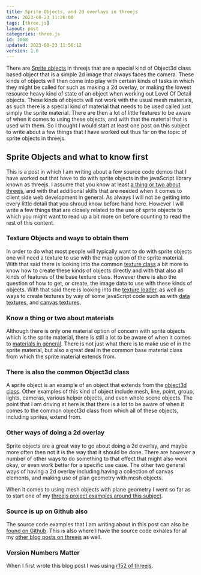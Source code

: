 ```yaml
---
title: Sprite Objects, and 2d overlays in threejs
date: 2023-08-23 11:26:00
tags: [three.js]
layout: post
categories: three.js
id: 1068
updated: 2023-08-23 11:56:12
version: 1.0
---
```


There are [Sprite objects](https://threejs.org/docs/#api/en/objects/Sprite) in threejs that are a special kind of Object3d class based object that is a simple 2d image that always faces the camera. These kinds of objects will then come into play with certain kinds of tasks in which they might be called for such as making a 2d overlay, or making the lowest resource heavy kind of state of an object when working out Level Of Detail objects. These kinds of objects will not work with the usual mesh materials, as such there is a special kind of material that needs to be used called just simply the sprite material. There are then a lot of little features to be aware of when it comes to using these objects, and with that the material that is used with them. So I thought I would start at least one post on this subject to write about a few things that I have worked out thus far on the topic of sprite objects in threejs.

<!-- more -->

## Sprite Objects and what to know first

This is  a post in which I am writing about a few source code demos that I have worked out that have to do with sprite objects in the javaScript library known as threejs. I assume that you know at least [a thing or two about threejs](/2018/04/04/threejs-getting-started/), and with that additional skills that are needed when it comes to client side web development in general. As always I will not be getting into every little detail that you shroud know before hand here. However I will write a few things that are closely related to the use of sprite objects to which you might want to read up a bit more on before counting to read the rest of this content.

### Texture Objects and ways to obtain them

In order to do what most people will typically want to do with sprite objects one will need a texture to use with the map option of the sprite material. With that said there is looking into the common [texture class](/2023/06/27/threejs-texture/) a bit more to know how to create these kinds of objects directly and with that also all kinds of features of the base texture class. However there is also the question of how to get, or create, the image data to use with these kinds of objects. With that said there is looking into the [texture loader](/2021/06/21/threejs-texture-loader/), as well as ways to create textures by way of some javaScript code such as with [data textures](/2022/04/15/threejs-data-texture/), and [canvas textures](/2018/04/17/threejs-canvas-texture/).

### Know a thing or two about materials

Although there is only one material option of concern with sprite objects which is the sprite material, there is still a lot to be aware of when it comes to [materials in general](/2018/04/30/threejs-materials/). There is not just what there is to make use of in the sprite material, but also a great deal in the common base material class from which the sprite material extends from.

### There is also the common Object3d class

A sprite object is an example of an object that extends from the [object3d class](/2018/04/23/threejs-object3d/). Other examples of this kind of object include mesh, line, point, group, lights, cameras, various helper objects, and even whole scene objects. The point that I am driving at here is that there is a lot to be aware of when it comes to the common object3d class from which all of these objects, including sprites, extend from.

### Other ways of doing a 2d overlay

Sprite objects are a great way to go about doing a 2d overlay, and maybe more often then not it is the way that it should be done. There are however a number of other ways to do something to that effect that might also work okay, or even work better for a specific use case. The other two general ways of having a 2d overlay including having a collection of canvas elements, and making use of plan geometry with mesh objects.

When it comes to using mesh objects with plane geometry I went so far as to start one of my [threejs project examples around this subject](/2023/03/10/threejs-examples-camera-planes/).

### Source is up on Github also

The source code examples that I am writing about in this post can also be [found on Github](https://github.com/dustinpfister/test_threejs/tree/master/views/forpost/threejs-sprite). This is also where I have the source code exhales for all my [other blog posts on threejs](/categories/three-js) as well.

### Version Numbers Matter

When I first wrote this blog post I was using [r152 of threejs](https://github.com/dustinpfister/test_threejs/blob/master/views/demos/r152/README.md).






